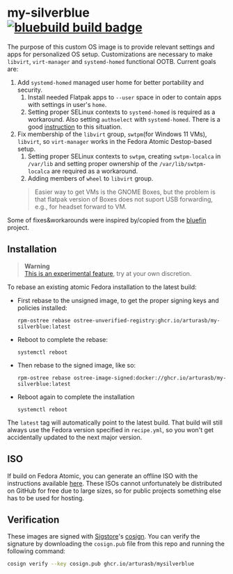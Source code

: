 # my-silverblue &nbsp; [![bluebuild build badge](https://github.com/arturasb/mysilverblue/actions/workflows/build.yml/badge.svg)](https://github.com/arturasb/mysilverblue/actions/workflows/build.yml)

The purpose of this custom OS image is to provide relevant settings and apps for personalized OS setup. Customizations are necessary to make `libvirt`, `virt-manager` and `systemd-homed` functional OOTB.
Current goals are:

1. Add `systemd-homed` managed user home for better portability and security.
	1. Install needed Flatpak apps to `--user` space in oder to contain apps with settings in user's `home`.
	2. Setting proper SELinux contexts to `systemd-homed` is required as a workaround. Also setting `authselect` with `systemd-homed`. There is a good [instruction](https://discussion.fedoraproject.org/t/building-a-new-home-with-systemd-homed-on-fedora/72690) to this situation.
2. Fix membership of the `libvirt` group, `swtpm`(for Windows 11 VMs), `libvirt`, so `virt-manager` works in the Fedora Atomic Destop-based setup.
	1. Setting proper SELinux contexts to `swtpm`, creating `swtpm-localca` in `/var/lib` and setting proper ownership of the `/var/lib/swtpm-localca` are required as a workaround.
 	2. Adding members of `wheel` to `libvirt` group.
	> Easier way to get VMs is the GNOME Boxes, but the problem is that flatpak version of Boxes does not suport USB forwarding, e.g., for headset forward to VM.

Some of fixes&workarounds were inspired by/copied from the [bluefin](https://github.com/ublue-os/bluefin/pkgs/container/bluefin) project.

## Installation

> **Warning**  
> [This is an experimental feature](https://www.fedoraproject.org/wiki/Changes/OstreeNativeContainerStable), try at your own discretion.

To rebase an existing atomic Fedora installation to the latest build:

- First rebase to the unsigned image, to get the proper signing keys and policies installed:
  ```
  rpm-ostree rebase ostree-unverified-registry:ghcr.io/arturasb/my-silverblue:latest
  ```
- Reboot to complete the rebase:
  ```
  systemctl reboot
  ```
- Then rebase to the signed image, like so:
  ```
  rpm-ostree rebase ostree-image-signed:docker://ghcr.io/arturasb/my-silverblue:latest
  ```
- Reboot again to complete the installation
  ```
  systemctl reboot
  ```

The `latest` tag will automatically point to the latest build. That build will still always use the Fedora version specified in `recipe.yml`, so you won't get accidentally updated to the next major version.

## ISO

If build on Fedora Atomic, you can generate an offline ISO with the instructions available [here](https://blue-build.org/learn/universal-blue/#fresh-install-from-an-iso). These ISOs cannot unfortunately be distributed on GitHub for free due to large sizes, so for public projects something else has to be used for hosting.

## Verification

These images are signed with [Sigstore](https://www.sigstore.dev/)'s [cosign](https://github.com/sigstore/cosign). You can verify the signature by downloading the `cosign.pub` file from this repo and running the following command:

```bash
cosign verify --key cosign.pub ghcr.io/arturasb/mysilverblue
```
